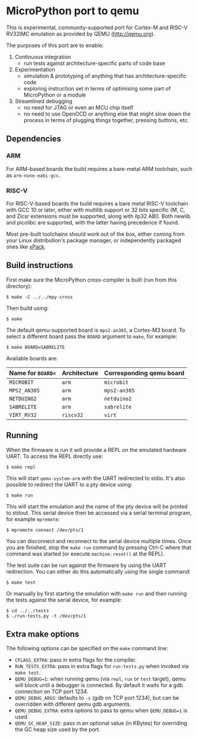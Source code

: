 MicroPython port to qemu
========================

This is experimental, community-supported port for Cortex-M and RISC-V RV32IMC
emulation as provided by QEMU (http://qemu.org).

The purposes of this port are to enable:

1. Continuous integration
    - run tests against architecture-specific parts of code base
2. Experimentation
    - simulation & prototyping of anything that has architecture-specific
      code
    - exploring instruction set in terms of optimising some part of
      MicroPython or a module
3. Streamlined debugging
    - no need for JTAG or even an MCU chip itself
    - no need to use OpenOCD or anything else that might slow down the
      process in terms of plugging things together, pressing buttons, etc.

Dependencies
------------

### ARM

For ARM-based boards the build requires a bare-metal ARM toolchain, such as
`arm-none-eabi-gcc`.

### RISC-V

For RISC-V-based boards the build requires a bare metal RISC-V toolchain with GCC 10
or later, either with multilib support or 32 bits specific (M, C, and Zicsr
extensions must be supported, along with ilp32 ABI).  Both newlib and picolibc are
supported, with the latter having precedence if found.

Most pre-built toolchains should work out of the box, either coming from your
Linux distribution's package manager, or independently packaged ones like
[xPack](https://xpack.github.io/dev-tools/riscv-none-elf-gcc/).

Build instructions
------------------

First make sure the MicroPython cross-compiler is built (run from this directory):

    $ make -C ../../mpy-cross

Then build using:

    $ make

The default qemu-supported board is `mps2-an385`, a Cortex-M3 board.  To select a
different board pass the `BOARD` argument to `make`, for example:

    $ make BOARD=SABRELITE

Available boards are:

| Name for `BOARD=` | Architecture | Corresponding qemu board |
| ----------------- | ------------ | ------------------------ |
| `MICROBIT`        | `arm`        | `microbit`               |
| `MPS2_AN385`      | `arm`        | `mps2-an385`             |
| `NETDUINO2`       | `arm`        | `netduino2`              |
| `SABRELITE`       | `arm`        | `sabrelite`              |
| `VIRT_RV32`       | `riscv32`    | `virt`                   |

Running
-------

When the firmware is run it will provide a REPL on the emulated hardware UART.
To access the REPL directly use:

    $ make repl

This will start `qemu-system-arm` with the UART redirected to stdio.  It's also
possible to redirect the UART to a pty device using:

    $ make run

This will start the emulation and the name of the pty device will be printed to
stdout.  This serial device then be accessed via a serial terminal program,
for example `mpremote`:

    $ mpremote connect /dev/pts/1

You can disconnect and reconnect to the serial device multiple times.  Once you
are finished, stop the `make run` command by pressing Ctrl-C where that command
was started (or execute `machine.reset()` at the REPL).

The test suite can be run against the firmware by using the UART redirection.
You can either do this automatically using the single command:

    $ make test

Or manually by first starting the emulation with `make run` and then running the
tests against the serial device, for example:

    $ cd ../../tests
    $ ./run-tests.py -t /dev/pts/1

Extra make options
------------------

The following options can be specified on the `make` command line:
- `CFLAGS_EXTRA`: pass in extra flags for the compiler.
- `RUN_TESTS_EXTRA`: pass in extra flags for `run-tests.py` when invoked via
  `make test`.
- `QEMU_DEBUG=1`: when running qemu (via `repl`, `run` or `test` target), qemu
  will block until a debugger is connected.  By default it waits for a gdb connection
  on TCP port 1234.
- `QEMU_DEBUG_ARGS`: defaults to `-s` (gdb on TCP port 1234), but can be overridden
  with different qemu gdb arguments.
- `QEMU_DEBUG_EXTRA`: extra options to pass to qemu when `QEMU_DEBUG=1` is used.
- `QEMU_GC_HEAP_SIZE`: pass in an optional value (in KBytes) for overriding the GC
  heap size used by the port.
